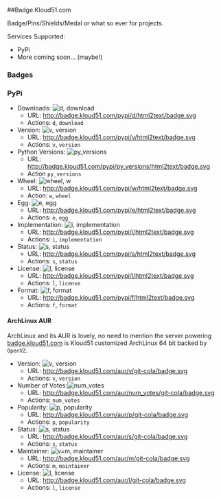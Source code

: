 ##Badge.Kloud51.com

Badge/Pins/Shields/Medal or what so ever for projects.

Services Supported:

* PyPi
* More coming soon... (maybe!)


### Badges

### PyPi

* Downloads: ![d, download](http://badge.kloud51.com/pypi/d/html2text/badge.svg)
  * URL:  http://badge.kloud51.com/pypi/d/html2text/badge.svg
  * Actions: `d`, `download`
* Version: ![v, version](http://badge.kloud51.com/pypi/v/html2text/badge.svg)
  * URL: http://badge.kloud51.com/pypi/v/html2text/badge.svg
  * Actions: `v`, `version`
* Python Versions: ![py_versions](http://badge.kloud51.com/pypi/py_versions/html2text/badge.svg)
  * URL: http://badge.kloud51.com/pypi/py_versions/html2text/badge.svg
  * Action `py_versions`
* Wheel: ![wheel, w](http://badge.kloud51.com/pypi/w/html2text/badge.svg)
  * URL: http://badge.kloud51.com/pypi/w/html2text/badge.svg
  * Action: `w`, `wheel`
* Egg: ![e, egg](http://badge.kloud51.com/pypi/e/html2text/badge.svg)
  * URL: http://badge.kloud51.com/pypi/e/html2text/badge.svg
  * Actions: `e`, `egg`
* Implementation: ![i, implementation](http://badge.kloud51.com/pypi/i/html2text/badge.svg)
  * URL: http://badge.kloud51.com/pypi/i/html2text/badge.svg
  * Actions: `i`, `implementation`
* Status: ![s, status](http://badge.kloud51.com/pypi/s/html2text/badge.svg)
  * URL: http://badge.kloud51.com/pypi/s/html2text/badge.svg
  * Actions: `s`, `status`
* License: ![l, license](http://badge.kloud51.com/pypi/l/html2text/badge.svg) 
  * URL: http://badge.kloud51.com/pypi/l/html2text/badge.svg
  * Actions: `l`, `license`
* Format: ![f, format](http://badge.kloud51.com/pypi/f/html2text/badge.svg)
  * URL: http://badge.kloud51.com/pypi/f/html2text/badge.svg
  * Actions: `f`, `format`


#### ArchLinux AUR

ArchLinux and its AUR is lovely, no need to mention the server powering [badge.kloud51.com](http://badge.kloud51.com)
is Kloud51 customized ArchLinux 64 bit backed by `OpenVZ`.

* Version: ![v, version](http://badge.kloud51.com/aur/v/git-cola/badge.svg)
  * URL: http://badge.kloud51.com/aur/v/git-cola/badge.svg
  * Actions: `v`, `version`
* Number of Votes:![num_votes](http://badge.kloud51.com/aur/num_votes/git-cola/badge.svg)
  * URL: http://badge.kloud51.com/aur/num_votes/git-cola/badge.svg
  * Actions: `num_votes`
* Popularity: ![p, popularity](http://badge.kloud51.com/aur/p/git-cola/badge.svg)
  * URL: http://badge.kloud51.com/aur/p/git-cola/badge.svg
  * Actions: `p`, `popularity`
* Status: ![s, status](http://badge.kloud51.com/aur/s/git-cola/badge.svg)
  * URL: http://badge.kloud51.com/aur/s/git-cola/badge.svg
  * Actions: `s`, `status`
* Maintainer: ![v=m, maintainer](http://badge.kloud51.com/aur/m/git-cola/badge.svg)
  * URL: http://badge.kloud51.com/aur/m/git-cola/badge.svg
  * Actions: `m`, `maintainer`
* License: ![l, license](http://badge.kloud51.com/aur/l/git-cola/badge.svg)
  * URL: http://badge.kloud51.com/aur/l/git-cola/badge.svg
  * Actions: `l`, `license`
